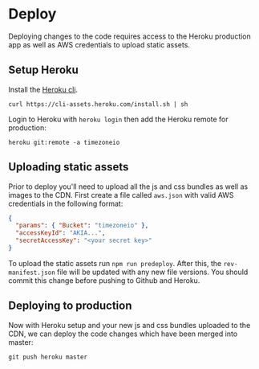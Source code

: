 # Deploy

Deploying changes to the code requires access to the Heroku production app
as well as AWS credentials to upload static assets.

## Setup Heroku

Install the [Heroku cli](https://devcenter.heroku.com/articles/heroku-cli#download-and-install).

```
curl https://cli-assets.heroku.com/install.sh | sh
```

Login to Heroku with `heroku login` then add the Heroku remote for production:

```
heroku git:remote -a timezoneio
```


## Uploading static assets

Prior to deploy you'll need to upload all the js and css bundles as well as
images to the CDN. First create a file called `aws.json` with valid AWS
credentials in the following format:

```json
{
  "params": { "Bucket": "timezoneio" },
  "accessKeyId": "AKIA...",
  "secretAccessKey": "<your secret key>"
}
```

To upload the static assets run `npm run predeploy`. After this, the
`rev-manifest.json` file will be updated with any new file versions. You
should commit this change before pushing to Github and Heroku.

## Deploying to production

Now with Heroku setup and your new js and css bundles uploaded to the CDN,
we can deploy the code changes which have been merged into master:

```
git push heroku master
```
